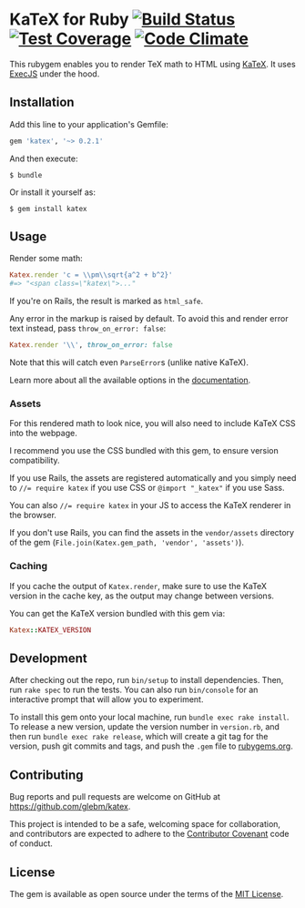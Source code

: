 # KaTeX for Ruby [![Build Status](https://travis-ci.org/glebm/katex-ruby.svg?branch=master)](https://travis-ci.org/glebm/katex-ruby) [![Test Coverage](https://codeclimate.com/github/glebm/katex-ruby/badges/coverage.svg)](https://codeclimate.com/github/glebm/katex-ruby/coverage) [![Code Climate](https://codeclimate.com/github/glebm/katex-ruby/badges/gpa.svg)](https://codeclimate.com/github/glebm/katex-ruby)

This rubygem enables you to render TeX math to HTML using [KaTeX].
It uses [ExecJS] under the hood.

## Installation

Add this line to your application's Gemfile:

```ruby
gem 'katex', '~> 0.2.1'
```

And then execute:

    $ bundle

Or install it yourself as:

    $ gem install katex

## Usage

Render some math:

```ruby
Katex.render 'c = \\pm\\sqrt{a^2 + b^2}'
#=> "<span class=\"katex\">..."
```

If you're on Rails, the result is marked as `html_safe`.

Any error in the markup is raised by default. To avoid this and render error
text instead, pass `throw_on_error: false`:

```ruby
Katex.render '\\', throw_on_error: false
```

Note that this will catch even `ParseError`s (unlike native KaTeX).

Learn more about all the available options in the
[documentation](http://www.rubydoc.info/gems/katex/Katex#render-class_method).

### Assets

For this rendered math to look nice, you will also need to include KaTeX CSS
into the webpage.

I recommend you use the CSS bundled with this gem, to ensure version
compatibility.

If you use Rails, the assets are registered automatically and you simply need
to `//= require katex` if you use CSS or `@import "_katex"` if you use Sass.

You can also `//= require katex` in your JS to access the KaTeX renderer in the
browser.

If you don't use Rails, you can find the assets in the `vendor/assets`
directory of the gem (`File.join(Katex.gem_path, 'vendor', 'assets')`).

### Caching

If you cache the output of `Katex.render`, make sure to use the KaTeX
version in the cache key, as the output may change between versions.

You can get the KaTeX version bundled with this gem via:

```ruby
Katex::KATEX_VERSION
```

## Development

After checking out the repo, run `bin/setup` to install dependencies.
Then, run `rake spec` to run the tests. You can also run `bin/console` for an
interactive prompt that will allow you to experiment.

To install this gem onto your local machine, run `bundle exec rake install`.
To release a new version, update the version number in `version.rb`,
and then run `bundle exec rake release`,
which will create a git tag for the version, push git commits and tags,
and push the `.gem` file to [rubygems.org](https://rubygems.org).

## Contributing

Bug reports and pull requests are welcome on GitHub at
https://github.com/glebm/katex.

This project is intended to be a safe, welcoming space for collaboration,
and contributors are expected to adhere to the
[Contributor Covenant](http://contributor-covenant.org) code of conduct.


## License

The gem is available as open source under the terms of the
[MIT License](http://opensource.org/licenses/MIT).


[KaTeX]: https://github.com/Khan/KaTeX
[ExecJS]: https://github.com/rails/execjs
